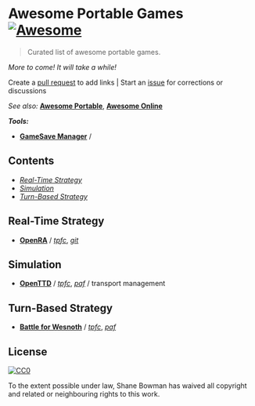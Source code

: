 
# Awesome Portable Games [![Awesome](https://cdn.rawgit.com/sindresorhus/awesome/d7305f38d29fed78fa85652e3a63e154dd8e8829/media/badge.svg)](https://github.com/sindresorhus/awesome)

> Curated list of awesome portable games.

*More to come! It will take a while!*

Create a [pull request](https://github.com/shnbwmn/awesome-portable-games/pulls) to add links | Start an [issue](https://github.com/shnbwmn/awesome-portable-games/issues) for corrections or discussions

*See also:* [**Awesome Portable**](https://github.com/shnbwmn/awesome-portable), [**Awesome Online**](https://github.com/shnbwmn/awesome-online)

**_Tools:_**
* [**GameSave Manager**](http://www.gamesave-manager.com/) / 

## Contents

* [*Real-Time Strategy*](#real-time-strategy)
* [*Simulation*](#simulation) 
* [*Turn-Based Strategy*](#turn-based-strategy)

## Real-Time Strategy
* [**OpenRA**](http://www.openra.net/) / [*tpfc*](https://www.portablefreeware.com/forums/viewtopic.php?p=84047), [*git*](https://github.com/OpenRA/OpenRA/wiki/Installation)

## Simulation
* [**OpenTTD**](http://www.openttd.org/en/) / [*tpfc*](https://www.portablefreeware.com/?id=2711), [*paf*](http://portableapps.com/apps/games/openttd_portable) / transport management

## Turn-Based Strategy
* [**Battle for Wesnoth**](https://www.wesnoth.org/) / [*tpfc*](https://www.portablefreeware.com/?id=673), [*paf*](http://portableapps.com/apps/games/wesnoth_portable)

## License

[![CC0](http://i.creativecommons.org/p/zero/1.0/88x31.png)](http://creativecommons.org/publicdomain/zero/1.0/)

To the extent possible under law, Shane Bowman has waived all copyright and related or neighbouring rights to this work.


